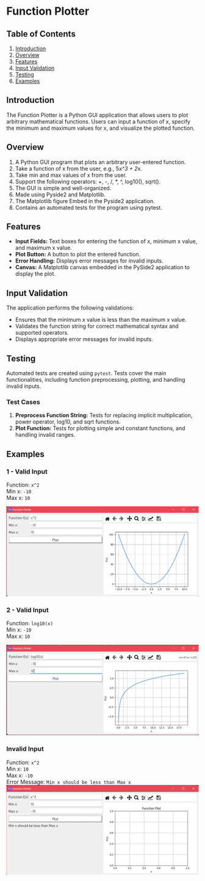 # Function Plotter

## Table of Contents
1. [Introduction](#introduction)
2. [Overview](#overview)
3. [Features](#features)
4. [Input Validation](#input-validation)
5. [Testing](#testing)
6. [Examples](#examples)

## Introduction
The Function Plotter is a Python GUI application that allows users to plot arbitrary mathematical functions. Users can input a function of x, specify the minimum and maximum values for x, and visualize the plotted function.

## Overview
1. A Python GUI program that plots an arbitrary user-entered function.
2. Take a function of x from the user, e.g., 5*x^3 + 2*x.
3. Take min and max values of x from the user.
4. Support the following operators: +, -, /, *, ^, log10(), sqrt().
5. The GUI is simple and well-organized.
6. Made using Pyside2 and Matplotlib.
7. The Matplotlib figure Embed in the Pyside2 application.
8. Contains an automated tests for the program using pytest.

## Features
- **Input Fields:** Text boxes for entering the function of x, minimum x value, and maximum x value.
- **Plot Button:** A button to plot the entered function.
- **Error Handling:** Displays error messages for invalid inputs.
- **Canvas:** A Matplotlib canvas embedded in the PySide2 application to display the plot.

## Input Validation
The application performs the following validations:
- Ensures that the minimum x value is less than the maximum x value.
- Validates the function string for correct mathematical syntax and supported operators.
- Displays appropriate error messages for invalid inputs.

## Testing
Automated tests are created using `pytest`. Tests cover the main functionalities, including function preprocessing, plotting, and handling invalid inputs.

### Test Cases
1. **Preprocess Function String:** Tests for replacing implicit multiplication, power operator, log10, and sqrt functions.
2. **Plot Function:** Tests for plotting simple and constant functions, and handling invalid ranges.

## Examples
### 1 - Valid Input 
Function: `x^2`  
Min x: `-10`  
Max x: `10`  

![Valid Plot](examples/valid_plot1.png)

### 2 - Valid Input 
Function: `log10(x)`  
Min x: `-10`  
Max x: `10`  

![Valid Plot](examples/valid_plot2.png)

### Invalid Input
Function: `x^2`  
Min x: `10`  
Max x: `-10`  
Error Message: `Min x should be less than Max x`
![Invalid Plot](examples/invalid_plot.png)
